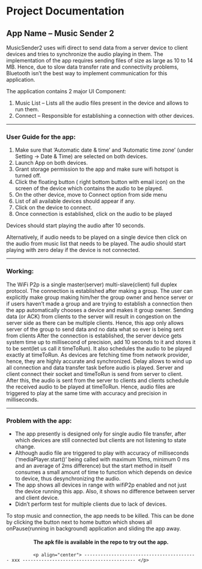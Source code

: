                                       
# Project Documentation
## App Name – Music Sender 2



MusicSender2 uses wifi direct to send data from a server device to client devices and tries to synchronize the audio playing in them. The implementation of the app requires sending files of size as large as 10 to 14 MB. Hence, due to slow data transfer rate and connectivity problems, Bluetooth isn’t the best way to implement communication for this application.

The application contains 2 major UI Component:
1. Music List – Lists all the audio files present in the device and allows to run them.
2. Connect – Responsible for establishing a connection with other devices.


-----------------------------------------------------------------------------------------------------------------

### User Guide for the app:
1. Make sure that ‘Automatic date & time’ and ‘Automatic time zone’ (under Setting -> Date & Time) are selected on both devices. 
2. Launch App on both devices. 
3. Grant storage permission to the app and make sure wifi hotspot is turned off.
4. Click the floating button ( right bottom button with email icon) on the screen of the device which contains the audio to be played.
5. On the other device, move to Connect option from side menu
6. List of all available devices should appear if any. 
7. Click on the device to connect. 
8. Once connection is established, click on the audio to be played

  Devices should start playing the audio after 10 seconds.

Alternatively, if audio needs to be played on a single device then click on the audio from music list that needs to be played. The audio should start playing with zero delay if the device is not connected.

--------------------------------------------------------------------------------------------------------------


### Working:
The WiFi P2p is a single master(server) multi-slave(client) full duplex protocol. The connection is established after making a group. The user can explicitly make group making him/her the group owner and hence server or if users haven’t made a group and are trying to establish a connection then the app automatically chooses a device and makes it group owner.
Sending data (or ACK) from clients to the server will result in congestion on the server side as there can be multiple clients. Hence, this app only allows server of the group to send data and no data what so ever is being sent from clients
After the connection is established, the server device gets system time up to millisecond of precision, add 10 seconds to it and stores it to be sent(let us call it timeToRun). It also schedules the audio to be played exactly at timeToRun. As devices are fetching time from network provider, hence, they are highly accurate and synchronized. Delay allows to wind up all connection and data transfer task before audio is played. Server and client connect their socket and timeToRun is send from server to client. After this, the audio is sent from the server to clients and clients schedule the received audio to be played at timeToRun.
Hence, audio files are triggered to play at the same time with accuracy and precision in milliseconds.


--------------------------------------------------------------------------------------------------------------

### Problem with the app:
* The app presently is designed only for single audio file transfer, after which devices are still connected but clients are not listening to state change.
* Although audio file are triggered to play with accuracy of milliseconds (‘mediaPlayer.start()’ being called with maximum 10ms, minimum 0 ms and an average of 2ms difference) but the start method in itself consumes a small amount of time to function which depends on device to device, thus desynchronizing the audio.
* The app shows all devices in range with wifiP2p enabled and not just the device running this app. Also, it shows no difference between server and client device.
* Didn’t perform test for multiple clients due to lack of devices.
                   
To stop music and connection, the app needs to be killed. This can be done by clicking the button next to home button which shows all onPause(running in background) application and sliding the app away.



<h4 align="center"> The apk file is available in the repo to try out the app.</h4>
 
              <p align="center"> ------------------------------------------ xxx ------------------------------------------ </p>

